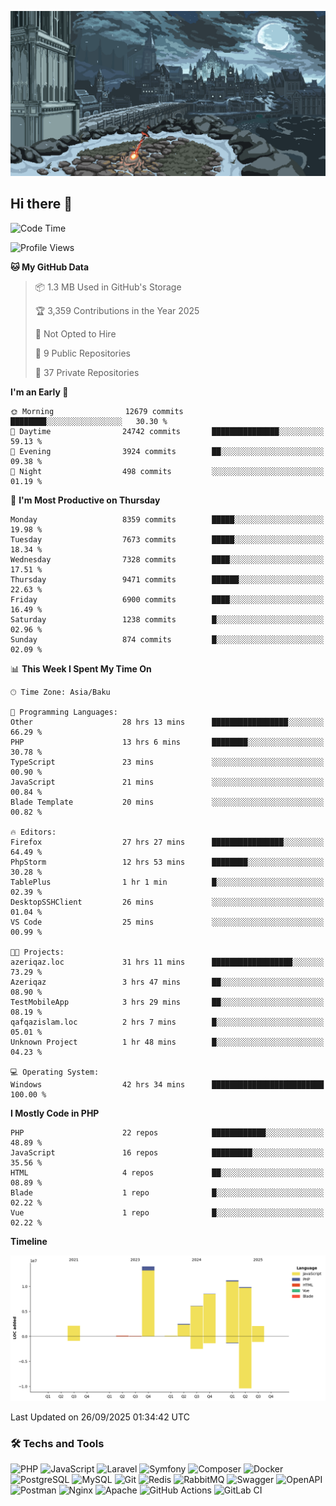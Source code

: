 <!--WALLPAPER-->
<p align='center'>
  <img src='assets/wallpapers/1.gif' alt='Banner'>
</p>
<!--/WALLPAPER-->

## Hi there 👋

<!--START_SECTION:waka-->
![Code Time](http://img.shields.io/badge/Code%20Time-344%20hrs%2052%20mins-blue)

![Profile Views](http://img.shields.io/badge/Profile%20Views-0-blue)

**🐱 My GitHub Data** 

> 📦 1.3 MB Used in GitHub's Storage 
 > 
> 🏆 3,359 Contributions in the Year 2025
 > 
> 🚫 Not Opted to Hire
 > 
> 📜 9 Public Repositories 
 > 
> 🔑 37 Private Repositories 
 > 
**I'm an Early 🐤** 

```text
🌞 Morning                12679 commits       ████████░░░░░░░░░░░░░░░░░   30.30 % 
🌆 Daytime                24742 commits       ███████████████░░░░░░░░░░   59.13 % 
🌃 Evening                3924 commits        ██░░░░░░░░░░░░░░░░░░░░░░░   09.38 % 
🌙 Night                  498 commits         ░░░░░░░░░░░░░░░░░░░░░░░░░   01.19 % 
```
📅 **I'm Most Productive on Thursday** 

```text
Monday                   8359 commits        █████░░░░░░░░░░░░░░░░░░░░   19.98 % 
Tuesday                  7673 commits        █████░░░░░░░░░░░░░░░░░░░░   18.34 % 
Wednesday                7328 commits        ████░░░░░░░░░░░░░░░░░░░░░   17.51 % 
Thursday                 9471 commits        ██████░░░░░░░░░░░░░░░░░░░   22.63 % 
Friday                   6900 commits        ████░░░░░░░░░░░░░░░░░░░░░   16.49 % 
Saturday                 1238 commits        █░░░░░░░░░░░░░░░░░░░░░░░░   02.96 % 
Sunday                   874 commits         █░░░░░░░░░░░░░░░░░░░░░░░░   02.09 % 
```


📊 **This Week I Spent My Time On** 

```text
🕑︎ Time Zone: Asia/Baku

💬 Programming Languages: 
Other                    28 hrs 13 mins      █████████████████░░░░░░░░   66.29 % 
PHP                      13 hrs 6 mins       ████████░░░░░░░░░░░░░░░░░   30.78 % 
TypeScript               23 mins             ░░░░░░░░░░░░░░░░░░░░░░░░░   00.90 % 
JavaScript               21 mins             ░░░░░░░░░░░░░░░░░░░░░░░░░   00.84 % 
Blade Template           20 mins             ░░░░░░░░░░░░░░░░░░░░░░░░░   00.82 % 

🔥 Editors: 
Firefox                  27 hrs 27 mins      ████████████████░░░░░░░░░   64.49 % 
PhpStorm                 12 hrs 53 mins      ████████░░░░░░░░░░░░░░░░░   30.28 % 
TablePlus                1 hr 1 min          █░░░░░░░░░░░░░░░░░░░░░░░░   02.39 % 
DesktopSSHClient         26 mins             ░░░░░░░░░░░░░░░░░░░░░░░░░   01.04 % 
VS Code                  25 mins             ░░░░░░░░░░░░░░░░░░░░░░░░░   00.99 % 

🐱‍💻 Projects: 
azeriqaz.loc             31 hrs 11 mins      ██████████████████░░░░░░░   73.29 % 
Azeriqaz                 3 hrs 47 mins       ██░░░░░░░░░░░░░░░░░░░░░░░   08.90 % 
TestMobileApp            3 hrs 29 mins       ██░░░░░░░░░░░░░░░░░░░░░░░   08.19 % 
qafqazislam.loc          2 hrs 7 mins        █░░░░░░░░░░░░░░░░░░░░░░░░   05.01 % 
Unknown Project          1 hr 48 mins        █░░░░░░░░░░░░░░░░░░░░░░░░   04.23 % 

💻 Operating System: 
Windows                  42 hrs 34 mins      █████████████████████████   100.00 % 
```

**I Mostly Code in PHP** 

```text
PHP                      22 repos            ████████████░░░░░░░░░░░░░   48.89 % 
JavaScript               16 repos            █████████░░░░░░░░░░░░░░░░   35.56 % 
HTML                     4 repos             ██░░░░░░░░░░░░░░░░░░░░░░░   08.89 % 
Blade                    1 repo              █░░░░░░░░░░░░░░░░░░░░░░░░   02.22 % 
Vue                      1 repo              █░░░░░░░░░░░░░░░░░░░░░░░░   02.22 % 
```



**Timeline**

![Lines of Code chart](https://raw.githubusercontent.com/feridnesibzade/feridnesibzade/main/assets/bar_graph.png)


 Last Updated on 26/09/2025 01:34:42 UTC
<!--END_SECTION:waka-->

### 🛠️ Techs and Tools

![PHP](https://img.shields.io/badge/PHP-777BB4?style=for-the-badge&logo=php&logoColor=white)
![JavaScript](https://img.shields.io/badge/JavaScript-F7DF1E?style=for-the-badge&logo=javascript&logoColor=000)
![Laravel](https://img.shields.io/badge/Laravel-F55247?style=for-the-badge&logo=laravel&logoColor=white)
![Symfony](https://img.shields.io/badge/Symfony-000000?style=for-the-badge&logo=symfony&logoColor=white)
![Composer](https://img.shields.io/badge/Composer-885630?style=for-the-badge&logo=composer&logoColor=white)
![Docker](https://img.shields.io/badge/Docker-2496ED?style=for-the-badge&logo=docker&logoColor=white)
![PostgreSQL](https://img.shields.io/badge/PostgreSQL-4169E1?style=for-the-badge&logo=postgresql&logoColor=white)
![MySQL](https://img.shields.io/badge/MySQL-4479A1?style=for-the-badge&logo=mysql&logoColor=white)
![Git](https://img.shields.io/badge/Git-F05032?style=for-the-badge&logo=git&logoColor=white)
![Redis](https://img.shields.io/badge/Redis-DC382D?style=for-the-badge&logo=redis&logoColor=white)
![RabbitMQ](https://img.shields.io/badge/RabbitMQ-FF6600?style=for-the-badge&logo=rabbitmq&logoColor=white)
![Swagger](https://img.shields.io/badge/Swagger-85EA2D?style=for-the-badge&logo=swagger&logoColor=black)
![OpenAPI](https://img.shields.io/badge/OpenAPI-6BA539?style=for-the-badge&logo=openapiinitiative&logoColor=white)
![Postman](https://img.shields.io/badge/Postman-FF6C37?style=for-the-badge&logo=postman&logoColor=white)
![Nginx](https://img.shields.io/badge/Nginx-009639?style=for-the-badge&logo=nginx&logoColor=white)
![Apache](https://img.shields.io/badge/Apache-D22128?style=for-the-badge&logo=apache&logoColor=white)
![GitHub Actions](https://img.shields.io/badge/GitHub%20Actions-2088FF?style=for-the-badge&logo=githubactions&logoColor=white)
![GitLab CI](https://img.shields.io/badge/GitLab%20CI-FC6D26?style=for-the-badge&logo=gitlab&logoColor=white)

